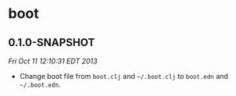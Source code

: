 # boot

## 0.1.0-SNAPSHOT

*Fri Oct 11 12:10:31 EDT 2013*

* Change boot file from `boot.clj` and `~/.boot.clj` to `boot.edn` and
  `~/.boot.edn`.
